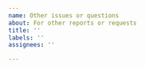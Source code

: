 ```yaml
---
name: Other issues or questions
about: For other reports or requests
title: ''
labels: ''
assignees: ''

---
```




